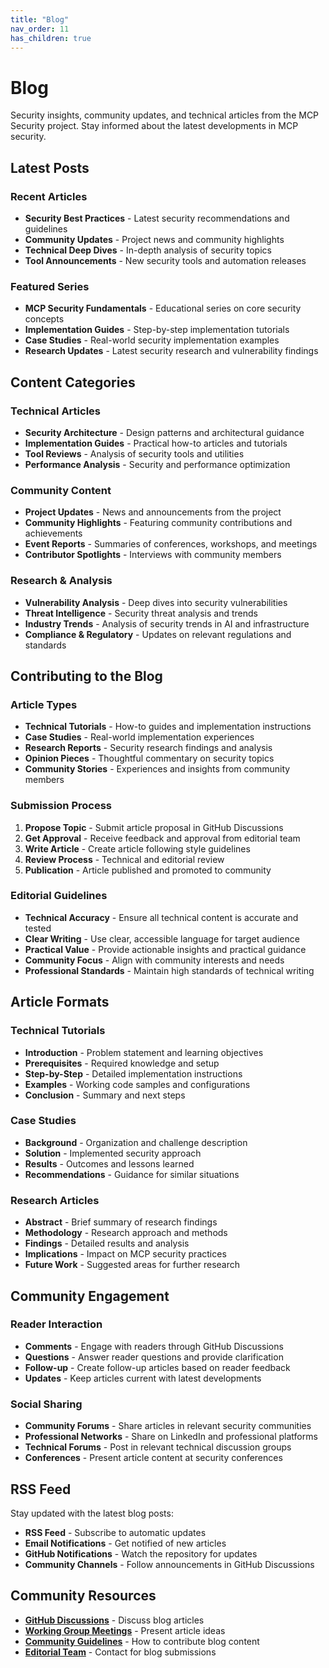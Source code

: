 ```yaml
---
title: "Blog"
nav_order: 11
has_children: true
---
```


# Blog

Security insights, community updates, and technical articles from the MCP Security project. Stay informed about the latest developments in MCP security.

## Latest Posts

### Recent Articles
- **Security Best Practices** - Latest security recommendations and guidelines
- **Community Updates** - Project news and community highlights
- **Technical Deep Dives** - In-depth analysis of security topics
- **Tool Announcements** - New security tools and automation releases

### Featured Series
- **MCP Security Fundamentals** - Educational series on core security concepts
- **Implementation Guides** - Step-by-step implementation tutorials
- **Case Studies** - Real-world security implementation examples
- **Research Updates** - Latest security research and vulnerability findings

## Content Categories

### Technical Articles
- **Security Architecture** - Design patterns and architectural guidance
- **Implementation Guides** - Practical how-to articles and tutorials
- **Tool Reviews** - Analysis of security tools and utilities
- **Performance Analysis** - Security and performance optimization

### Community Content
- **Project Updates** - News and announcements from the project
- **Community Highlights** - Featuring community contributions and achievements
- **Event Reports** - Summaries of conferences, workshops, and meetings
- **Contributor Spotlights** - Interviews with community members

### Research & Analysis
- **Vulnerability Analysis** - Deep dives into security vulnerabilities
- **Threat Intelligence** - Security threat analysis and trends
- **Industry Trends** - Analysis of security trends in AI and infrastructure
- **Compliance & Regulatory** - Updates on relevant regulations and standards

## Contributing to the Blog

### Article Types
- **Technical Tutorials** - How-to guides and implementation instructions
- **Case Studies** - Real-world implementation experiences
- **Research Reports** - Security research findings and analysis
- **Opinion Pieces** - Thoughtful commentary on security topics
- **Community Stories** - Experiences and insights from community members

### Submission Process
1. **Propose Topic** - Submit article proposal in GitHub Discussions
2. **Get Approval** - Receive feedback and approval from editorial team
3. **Write Article** - Create article following style guidelines
4. **Review Process** - Technical and editorial review
5. **Publication** - Article published and promoted to community

### Editorial Guidelines
- **Technical Accuracy** - Ensure all technical content is accurate and tested
- **Clear Writing** - Use clear, accessible language for target audience
- **Practical Value** - Provide actionable insights and practical guidance
- **Community Focus** - Align with community interests and needs
- **Professional Standards** - Maintain high standards of technical writing

## Article Formats

### Technical Tutorials
- **Introduction** - Problem statement and learning objectives
- **Prerequisites** - Required knowledge and setup
- **Step-by-Step** - Detailed implementation instructions
- **Examples** - Working code samples and configurations
- **Conclusion** - Summary and next steps

### Case Studies
- **Background** - Organization and challenge description
- **Solution** - Implemented security approach
- **Results** - Outcomes and lessons learned
- **Recommendations** - Guidance for similar situations

### Research Articles
- **Abstract** - Brief summary of research findings
- **Methodology** - Research approach and methods
- **Findings** - Detailed results and analysis
- **Implications** - Impact on MCP security practices
- **Future Work** - Suggested areas for further research

## Community Engagement

### Reader Interaction
- **Comments** - Engage with readers through GitHub Discussions
- **Questions** - Answer reader questions and provide clarification
- **Follow-up** - Create follow-up articles based on reader feedback
- **Updates** - Keep articles current with latest developments

### Social Sharing
- **Community Forums** - Share articles in relevant security communities
- **Professional Networks** - Share on LinkedIn and professional platforms
- **Technical Forums** - Post in relevant technical discussion groups
- **Conferences** - Present article content at security conferences

## RSS Feed

Stay updated with the latest blog posts:
- **RSS Feed** - Subscribe to automatic updates
- **Email Notifications** - Get notified of new articles
- **GitHub Notifications** - Watch the repository for updates
- **Community Channels** - Follow announcements in GitHub Discussions

## Community Resources

- **[GitHub Discussions](https://github.com/orgs/ModelContextProtocol-Security/discussions)** - Discuss blog articles
- **[Working Group Meetings](../events/)** - Present article ideas
- **[Community Guidelines](../community/)** - How to contribute blog content
- **[Editorial Team](mailto:blog@modelcontextprotocol-security.io)** - Contact for blog submissions
